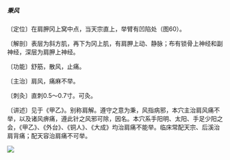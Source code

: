##### 秉风

〔定位〕在肩胛冈上窝中点，当天宗直上，举臂有凹陷处（图60）。

〔解剖〕表层为斜方肌，再下为冈上肌，有肩胛上动、静脉；布有锁骨上神经和副神经，深层为肩胛上神经。

〔功能〕舒筋，散风，止痛。

〔主治〕肩风，痛麻不举。

〔刺灸〕直刺0.5～0.7寸。可灸。

〔讲述〕见于《甲乙》。别称肩解。遵守之意为秉，风指病邪，本穴主治肩风痛不举，以及诸风痹痛，遵此针之风邪可除，因名。本穴系手阳明、太阳、手足少阳之会，《甲乙》、《外台》、《铜人》、《大成》均治肩痛不能举。临床常配天宗、后溪治肩背痛；配天容治肩痛不可举。

![](./img/图60.jpg)

